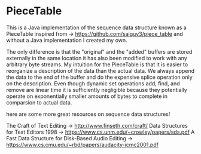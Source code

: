 # PieceTable

This is a Java implementation of the sequence data structure known as a PieceTable
inspired from -> https://github.com/saiguy3/piece_table and without a Java implementation I created my own.

The only difference is that the "original" and the "added" buffers are stored externally in the same location
it has also been modified to work with any arbitrary byte streams. My intuition for the PieceTable is
that it is easier to reorganize a description of the data than the actual data. We always append the data to the end
of the buffer and do the expensive splice operation only on the description. 
Even though dynamic set operations add, find, and remove are linear time it is sufficiently negligible because
they potentially operate on exponentially smaller amounts of bytes to complete in comparsion to actual data.



here are some more great resources on sequence data structures!

The Craft of Text Editing -> http://www.finseth.com/craft/
Data Structures for Text Editors 1998 -> https://www.cs.unm.edu/~crowley/papers/sds.pdf
A Fast Data Structure for Disk-Based Audio Editing -> https://www.cs.cmu.edu/~rbd/papers/audacity-icmc2001.pdf



